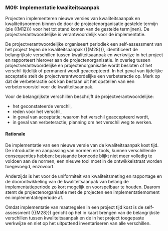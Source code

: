 ### M09: Implementatie kwaliteitsaanpak

Projecten implementeren nieuwe versies van kwaliteitsaanpak en kwaliteitsnormen binnen de door de projectenorganisatie gestelde termijn (zie {{M12}}) voor het tot stand komen van de gestelde termijnen). De projectverantwoordelijke is verantwoordelijk voor de implementatie.

De projectverantwoordelijke organiseert periodiek een self-assessment van het project tegen de kwaliteitsaanpak ({{M28}}), identificeert de belangrijkste verschillen tussen kwaliteitsaanpak en werkwijze in het project en rapporteert hierover aan de projectenorganisatie. In overleg tussen projectverantwoordelijke en projectenorganisatie wordt besloten of het verschil tijdelijk of permanent wordt geaccepteerd. In het geval van tijdelijke acceptatie stelt de projectverantwoordelijke een verbeteractie op. Merk op dat de verbeteractie ook kan bestaan uit het opstellen van een verbetervoorstel voor de kwaliteitsaanpak.

Voor de belangrijkste verschillen beschrijft de projectverantwoordelijke:

- het geconstateerde verschil,
- reden voor het verschil,
- in geval van acceptatie; waarom het verschil geaccepteerd wordt,
- in geval van verbeteractie; planning om het verschil weg te werken.

#### Rationale

De implementatie van een nieuwe versie van de kwaliteitsaanpak kost tijd. De introductie en aanpassing van normen en tools, kunnen verschillende consequenties hebben: bestaande broncode blijkt niet meer volledig te voldoen aan de normen, een nieuwe tool moet in de ontwikkelstraat worden toegevoegd, enzovoort.

Anderzijds is het voor de uniformiteit van kwaliteitsmeting en rapportage en de doorontwikkeling van de kwaliteitsaanpak van belang de implementatieperiode zo kort mogelijk en voorspelbaar te houden. Daarom stemt de projectenorganisatie met de projecten een implementatiemoment en implementatieperiode af.

Omdat implementatie van maatregelen in een project tijd kost is de self-assessment ({{M28}}) gericht op het in kaart brengen van de belangrijkste verschillen tussen kwaliteitsaanpak en de in het project toegepaste werkwijze en niet op het uitputtend inventariseren van alle verschillen.
